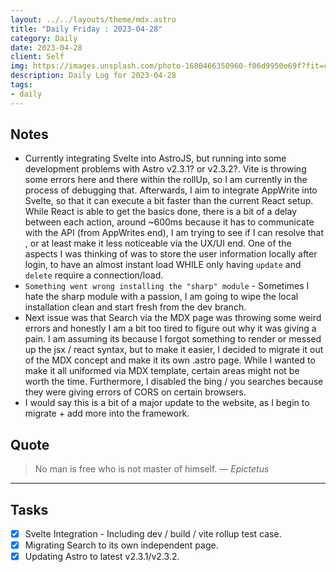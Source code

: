 ```yaml
---
layout: ../../layouts/theme/mdx.astro
title: "Daily Friday : 2023-04-28"
category: Daily
date: 2023-04-28
client: Self
img: https://images.unsplash.com/photo-1680466350960-f06d9950e69f?fit=crop&q=85&w=1400&h=700
description: Daily Log for 2023-04-28
tags:
- daily
---
```


## Notes

- Currently integrating Svelte into AstroJS, but running into some development problems with Astro v2.3.1? or v2.3.2?. Vite is throwing some errors here and there within the rollUp, so I am currently in the process of debugging that. Afterwards, I aim to integrate AppWrite into Svelte, so that it can execute a bit faster than the current React setup. While React is able to get the basics done, there is a bit of a delay between each action, around ~600ms because it has to communicate with the API (from AppWrites end), I am trying to see if I can resolve that , or at least make it less noticeable via the UX/UI end. One of the aspects I was thinking of was to store the user information locally after login, to have an almost instant load WHILE only having `update` and `delete` require a connection/load.
- `Something went wrong installing the "sharp" module` - Sometimes I hate the sharp module with a passion, I am going to wipe the local installation clean and start fresh from the dev branch. 
- Next issue was that Search via the MDX page was throwing some weird errors and honestly I am a bit too tired to figure out why it was giving a pain. I am assuming its because I forgot something to render or messed up the jsx / react syntax, but to make it easier, I decided to migrate it out of the MDX concept and make it its own .astro page. While I wanted to make it all uniformed via MDX template, certain areas might not be worth the time. Furthermore, I disabled the bing / you searches because they were giving errors of CORS on certain browsers.
- I would say this is a bit of a major update to the website, as I begin to migrate + add more into the framework.

## Quote

> No man is free who is not master of himself.
> — <cite>Epictetus</cite>

---

## Tasks

- [x] Svelte Integration - Including dev / build / vite rollup test case.
- [x] Migrating Search to its own independent page.
- [x] Updating Astro to latest v2.3.1/v2.3.2.